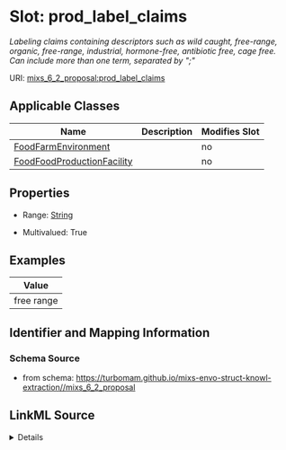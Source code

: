 # Slot: prod_label_claims


_Labeling claims containing descriptors such as wild caught, free-range, organic, free-range, industrial, hormone-free, antibiotic free, cage free. Can include more than one term, separated by ";"_



URI: [mixs_6_2_proposal:prod_label_claims](https://turbomam.github.io/mixs-envo-struct-knowl-extraction/prod_label_claims)



<!-- no inheritance hierarchy -->




## Applicable Classes

| Name | Description | Modifies Slot |
| --- | --- | --- |
[FoodFarmEnvironment](FoodFarmEnvironment.md) |  |  no  |
[FoodFoodProductionFacility](FoodFoodProductionFacility.md) |  |  no  |







## Properties

* Range: [String](String.md)

* Multivalued: True






## Examples

| Value |
| --- |
| free range |

## Identifier and Mapping Information







### Schema Source


* from schema: https://turbomam.github.io/mixs-envo-struct-knowl-extraction//mixs_6_2_proposal




## LinkML Source

<details>
```yaml
name: prod_label_claims
description: Labeling claims containing descriptors such as wild caught, free-range,
  organic, free-range, industrial, hormone-free, antibiotic free, cage free. Can include
  more than one term, separated by ";"
title: production labeling claims
notes:
- production
examples:
- value: free range
from_schema: https://turbomam.github.io/mixs-envo-struct-knowl-extraction//mixs_6_2_proposal
rank: 1000
multivalued: true
alias: prod_label_claims
domain_of:
- FoodFarmEnvironment
- FoodFoodProductionFacility
range: string
required: false
recommended: false

```
</details>
